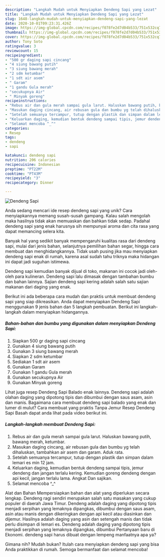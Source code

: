 ```yaml
---
description: "Langkah Mudah untuk Menyiapkan Dendeng Sapi yang Lezat"
title: "Langkah Mudah untuk Menyiapkan Dendeng Sapi yang Lezat"
slug: 1648-langkah-mudah-untuk-menyiapkan-dendeng-sapi-yang-lezat
date: 2020-10-01T09:23:31.426Z
image: https://img-global.cpcdn.com/recipes/f078fe2d7d04b533/751x532cq70/dendeng-sapi-foto-resep-utama.jpg
thumbnail: https://img-global.cpcdn.com/recipes/f078fe2d7d04b533/751x532cq70/dendeng-sapi-foto-resep-utama.jpg
cover: https://img-global.cpcdn.com/recipes/f078fe2d7d04b533/751x532cq70/dendeng-sapi-foto-resep-utama.jpg
author: Tony Soto
ratingvalue: 3
reviewcount: 15
recipeingredient:
- "500 gr daging sapi cincang"
- "4 siung bawang putih"
- "3 siung bawang merah"
- "2 sdm ketumbar"
- "1 sdt air asem"
- " Garam"
- "1 gandu Gula merah"
- "secukupnya Air"
- " Minyak goreng"
recipeinstructions:
- "Rebus air dan gula merah sampai gula larut. Haluskan bawang putih, bawang merah, ketumbar."
- "Masukan daging cincang, air rebusan gula dan bumbu yg telah dihaluskan, tambahkan air asem dan garam. Aduk rata."
- "Setelah semuanya tercampur, tutup dengan plastik dan simpan dalam lemari es min 12 jam."
- "Keluarkan daging, kemudian bentuk dendeng sampai tipis, jemur dendeng dan jangan terlalu kering. Kemudian goreng dendeng dengan api kecil, jangan terlalu lama. Angkat Dan sajikan."
- "Selamat mencoba ^_^"
categories:
- Resep
tags:
- dendeng
- sapi

katakunci: dendeng sapi 
nutrition: 206 calories
recipecuisine: Indonesian
preptime: "PT22M"
cooktime: "PT43M"
recipeyield: "3"
recipecategory: Dinner

---
```



![Dendeng Sapi](https://img-global.cpcdn.com/recipes/f078fe2d7d04b533/751x532cq70/dendeng-sapi-foto-resep-utama.jpg)

Anda sedang mencari ide resep dendeng sapi yang unik? Cara menyiapkannya memang susah-susah gampang. Kalau salah mengolah maka hasilnya tidak akan memuaskan dan bahkan tidak sedap. Padahal dendeng sapi yang enak harusnya sih mempunyai aroma dan cita rasa yang dapat memancing selera kita.

Banyak hal yang sedikit banyak mempengaruhi kualitas rasa dari dendeng sapi, mulai dari jenis bahan, selanjutnya pemilihan bahan segar, hingga cara membuat dan menghidangkannya. Tidak usah pusing jika mau menyiapkan dendeng sapi enak di rumah, karena asal sudah tahu triknya maka hidangan ini dapat jadi suguhan istimewa.

Dendeng sapi kemudian banyak dijual di toko, makanan ini cocok jadi oleh-oleh para kulineran. Dendeng sapi lalu dimasak dengan tambahan bumbu dan bahan lainnya. Sajian dendeng sapi kering adalah salah satu sajian makanan dari daging yang enak.


Berikut ini ada beberapa cara mudah dan praktis untuk membuat dendeng sapi yang siap dikreasikan. Anda dapat menyiapkan Dendeng Sapi menggunakan 9 jenis bahan dan 5 langkah pembuatan. Berikut ini langkah-langkah dalam menyiapkan hidangannya.

<!--inarticleads1-->

##### Bahan-bahan dan bumbu yang digunakan dalam menyiapkan Dendeng Sapi:

1. Siapkan 500 gr daging sapi cincang
1. Gunakan 4 siung bawang putih
1. Gunakan 3 siung bawang merah
1. Siapkan 2 sdm ketumbar
1. Sediakan 1 sdt air asem
1. Gunakan  Garam
1. Gunakan 1 gandu Gula merah
1. Gunakan secukupnya Air
1. Gunakan  Minyak goreng


Lihat juga resep Dendeng Sapi Balado enak lainnya. Dendeng sapi adalah olahan daging yang dipotong tipis dan dibumbui dengan saus asam, asin dan manis. Bagaimana cara membuat dendeng sapi balado yang enak dan lumer di mulut? Cara membuat yang praktis Tanpa Jemur Resep Dendeng Sapi Basah dapat anda lihat pada video berikut ini. 

<!--inarticleads2-->

##### Langkah-langkah membuat Dendeng Sapi:

1. Rebus air dan gula merah sampai gula larut. Haluskan bawang putih, bawang merah, ketumbar.
1. Masukan daging cincang, air rebusan gula dan bumbu yg telah dihaluskan, tambahkan air asem dan garam. Aduk rata.
1. Setelah semuanya tercampur, tutup dengan plastik dan simpan dalam lemari es min 12 jam.
1. Keluarkan daging, kemudian bentuk dendeng sampai tipis, jemur dendeng dan jangan terlalu kering. Kemudian goreng dendeng dengan api kecil, jangan terlalu lama. Angkat Dan sajikan.
1. Selamat mencoba ^_^


Alat dan Bahan Mempersiapkan bahan dan alat yang diperlukan secara lengkap. Dendeng ragi sendiri merupakan salah satu masakan yang cukup populer di daerah Jawa Timur. Dendeng adalah daging yang dipotong tipis menjadi serpihan yang lemaknya dipangkas, dibumbui dengan saus asam, asin atau manis dengan dikeringkan dengan api kecil atau diasinkan dan dijemur. Hasilnya adalah daging yang asin dan setengah manis dan tidak perlu disimpan di lemari es. Dendeng adalah daging yang dipotong tipis menjadi serpihan yang lemaknya dipangkas, dibumbui Pertanyaan baru di Ekonomi. dendeng sapi harus dibuat dengan lempeng manfaatnya apa ya? 

Gimana nih? Mudah bukan? Itulah cara menyiapkan dendeng sapi yang bisa Anda praktikkan di rumah. Semoga bermanfaat dan selamat mencoba!
